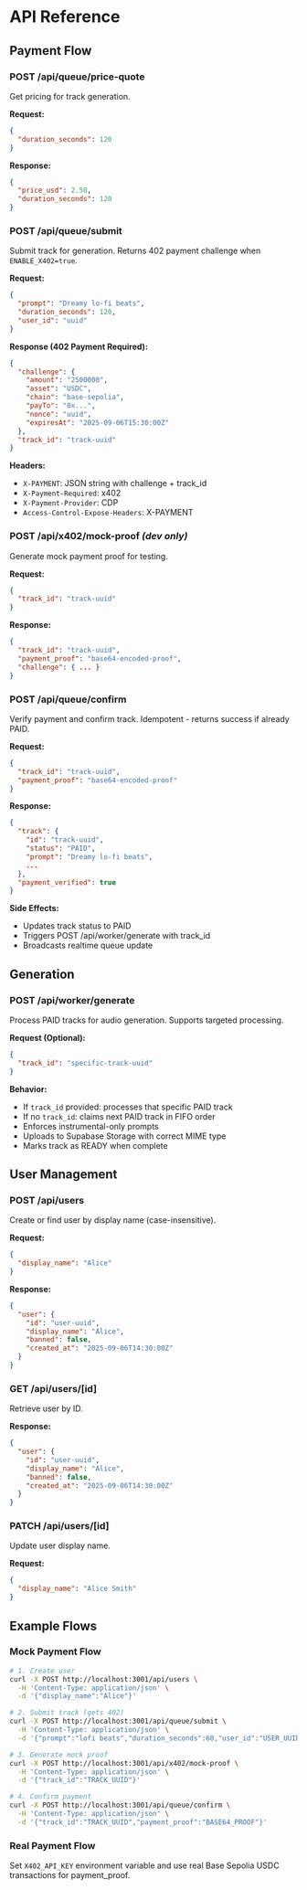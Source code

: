 # API Reference

## Payment Flow

### POST /api/queue/price-quote

Get pricing for track generation.

**Request:**
```json
{
  "duration_seconds": 120
}
```

**Response:**
```json
{
  "price_usd": 2.50,
  "duration_seconds": 120
}
```

### POST /api/queue/submit

Submit track for generation. Returns 402 payment challenge when `ENABLE_X402=true`.

**Request:**
```json
{
  "prompt": "Dreamy lo-fi beats",
  "duration_seconds": 120,
  "user_id": "uuid"
}
```

**Response (402 Payment Required):**
```json
{
  "challenge": {
    "amount": "2500000",
    "asset": "USDC",
    "chain": "base-sepolia", 
    "payTo": "0x...",
    "nonce": "uuid",
    "expiresAt": "2025-09-06T15:30:00Z"
  },
  "track_id": "track-uuid"
}
```

**Headers:**
- `X-PAYMENT`: JSON string with challenge + track_id
- `X-Payment-Required`: x402
- `X-Payment-Provider`: CDP
- `Access-Control-Expose-Headers`: X-PAYMENT

### POST /api/x402/mock-proof *(dev only)*

Generate mock payment proof for testing.

**Request:**
```json
{
  "track_id": "track-uuid"
}
```

**Response:**
```json
{
  "track_id": "track-uuid",
  "payment_proof": "base64-encoded-proof",
  "challenge": { ... }
}
```

### POST /api/queue/confirm

Verify payment and confirm track. Idempotent - returns success if already PAID.

**Request:**
```json
{
  "track_id": "track-uuid",
  "payment_proof": "base64-encoded-proof"
}
```

**Response:**
```json
{
  "track": {
    "id": "track-uuid",
    "status": "PAID",
    "prompt": "Dreamy lo-fi beats",
    ...
  },
  "payment_verified": true
}
```

**Side Effects:**
- Updates track status to PAID
- Triggers POST /api/worker/generate with track_id
- Broadcasts realtime queue update

## Generation

### POST /api/worker/generate

Process PAID tracks for audio generation. Supports targeted processing.

**Request (Optional):**
```json
{
  "track_id": "specific-track-uuid"
}
```

**Behavior:**
- If `track_id` provided: processes that specific PAID track
- If no `track_id`: claims next PAID track in FIFO order
- Enforces instrumental-only prompts
- Uploads to Supabase Storage with correct MIME type
- Marks track as READY when complete

## User Management

### POST /api/users

Create or find user by display name (case-insensitive).

**Request:**
```json
{
  "display_name": "Alice"
}
```

**Response:**
```json
{
  "user": {
    "id": "user-uuid",
    "display_name": "Alice", 
    "banned": false,
    "created_at": "2025-09-06T14:30:00Z"
  }
}
```

### GET /api/users/[id]

Retrieve user by ID.

**Response:**
```json
{
  "user": {
    "id": "user-uuid",
    "display_name": "Alice",
    "banned": false,
    "created_at": "2025-09-06T14:30:00Z"
  }
}
```

### PATCH /api/users/[id]

Update user display name.

**Request:**
```json
{
  "display_name": "Alice Smith"
}
```

## Example Flows

### Mock Payment Flow
```bash
# 1. Create user
curl -X POST http://localhost:3001/api/users \
  -H 'Content-Type: application/json' \
  -d '{"display_name":"Alice"}'

# 2. Submit track (gets 402)  
curl -X POST http://localhost:3001/api/queue/submit \
  -H 'Content-Type: application/json' \
  -d '{"prompt":"lofi beats","duration_seconds":60,"user_id":"USER_UUID"}'

# 3. Generate mock proof
curl -X POST http://localhost:3001/api/x402/mock-proof \
  -H 'Content-Type: application/json' \
  -d '{"track_id":"TRACK_UUID"}'

# 4. Confirm payment
curl -X POST http://localhost:3001/api/queue/confirm \
  -H 'Content-Type: application/json' \
  -d '{"track_id":"TRACK_UUID","payment_proof":"BASE64_PROOF"}'
```

### Real Payment Flow
Set `X402_API_KEY` environment variable and use real Base Sepolia USDC transactions for payment_proof.